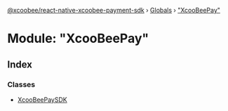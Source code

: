 [@xcoobee/react-native-xcoobee-payment-sdk](../README.md) › [Globals](../globals.md) › ["XcooBeePay"](_xcoobeepay_.md)

# Module: "XcooBeePay"

## Index

### Classes

* [XcooBeePaySDK](../classes/_xcoobeepay_.xcoobeepaysdk.md)

